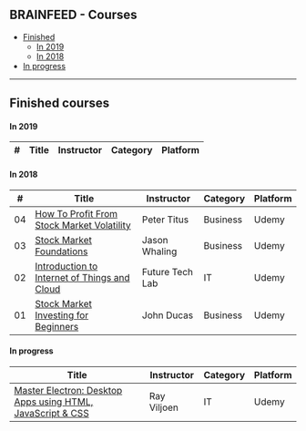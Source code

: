 ## BRAINFEED - Courses

+ [Finished](#finished)
   + [In 2019](#finished_2019)
   + [In 2018](#finished_2018)
+ [In progress](#in_progress)

---

<a id="finished"></a>
## Finished courses

<a id="finished_2019"></a>
#### In 2019

\# | Title | Instructor | Category | Platform
-- | ----- | ---------- | -------- | --------


<a id="finished_2018"></a>
#### In 2018

\# | Title | Instructor | Category | Platform
-- | ----- | ---------- | -------- | --------
04 | [How To Profit From Stock Market Volatility](https://www.udemy.com/how-to-trade-stock-market-volatility/) | Peter Titus | Business | Udemy
03 | [Stock Market Foundations](https://www.udemy.com/how-to-invest-in-the-stock-market-beginners/) | Jason Whaling | Business | Udemy
02 | [Introduction to Internet of Things and Cloud](https://www.udemy.com/a4iot-intro-iot-cloud/) | Future Tech Lab | IT | Udemy
01 | [Stock Market Investing for Beginners](https://www.udemy.com/the-beginners-guide-to-the-stock-market/) | John Ducas | Business | Udemy

<a id="in_progress"></a>
#### In progress

Title | Instructor | Category | Platform
----- | ---------- | -------- | --------
[Master Electron: Desktop Apps using HTML, JavaScript & CSS](https://www.udemy.com/master-electron/) | Ray Viljoen | IT | Udemy

